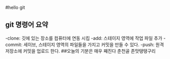 #hello git
## git 명령어 요약
-clone: 깃에 있는 장소를 컴퓨터에 연동 시킴
-add: 스테이지 영역에 작업 파일 추가
-commit: 세이브, 스테이지 영역의 파일들을 가지고 커밋을 만들 수 있다.
-push: 원격 저장소에 커밋을 업로드 한다.
##오늘의 기분은 매우 째진다 춘천골 존맛탱탱구리